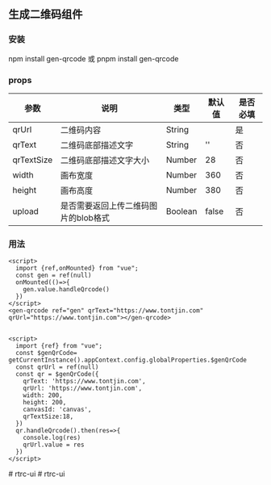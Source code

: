

## 生成二维码组件
### 安装
npm install gen-qrcode  或  pnpm install gen-qrcode
### props
| 参数         | 说明                   | 类型 | 默认值 | 是否必填 |
|------------|----------------------| ---- |-----|------|
| qrUrl      | 二维码内容                | String |   | 是    |
| qrText     | 二维码底部描述文字            | String | ''  | 否    |
| qrTextSize | 二维码底部描述文字大小          | Number | 28  | 否    |
| width      | 画布宽度                 | Number | 360 | 否    |
| height     | 画布高度                 | Number | 380 | 否    |
| upload  | 是否需要返回上传二维码图片的blob格式 | Boolean | false | 否    |
### 用法
```vue
<script>
  import {ref,onMounted} from "vue";
  const gen = ref(null)
  onMounted(()=>{
	gen.value.handleQrcode()
  })
</script>
<gen-qrcode ref="gen" qrText="https://www.tontjin.com"  qrUrl="https://www.tontjin.com"></gen-qrcode>
```
```vue

<script>
  import {ref} from "vue";
  const $genQrCode= getCurrentInstance().appContext.config.globalProperties.$genQrCode
  const qrUrl = ref(null)
  const qr = $genQrCode({
	qrText: 'https://www.tontjin.com',
	qrUrl: 'https://www.tontjin.com',
  	width: 200,
  	height: 200,
  	canvasId: 'canvas',
  	qrTextSize:18,
  })
  qr.handleQrcode().then(res=>{
  	console.log(res)
  	qrUrl.value = res
  })
</script>
```
#   r t r c - u i 
 
 
#   r t r c - u i  
 